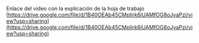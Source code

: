 Enlace del video con la explicación de la hoja de trabajo [https://drive.google.com/file/d/1B40OEAb45CMplirk6iUAMfOG8oJyaPzi/view?usp=sharing](https://drive.google.com/file/d/1B40OEAb45CMplirk6iUAMfOG8oJyaPzi/view?usp=sharing)
